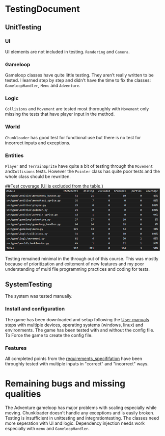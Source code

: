 # TestingDocument
## UnitTesting
### UI
UI elements are not included in testing. `Rendering` and `Camera`.
### Gameloop
Gameloop classes have quite little testing. They aren't really written to be tested. I learned step by step and didn't have the time to fix the classes: 
`GameloopHandler`, `Menu` and `Adventure`.
### Logic
`Collisions` and `Movement` are tested most thoroughly with `Movement` only missing the tests that have player input in the method.
### World
`Chunkloader` has good test for functional use but there is no test for incorrect inputs and exceptions.
### Entities
`Player` and `TerrainSprite` have quite a bit of testing through the `Movement` and`Collisions` tests. However the `Pointer` class has quite poor tests
and the whole class should be rewritten.

##Test coverage
(UI is excluded from the table.)
![http://url/to/img.png](https://raw.githubusercontent.com/VehvilainenPooki/OTProjekti/main/Payload_adventure_game/Documentation/Images/coverage_table.png)

Testing remained minimal in the through out of this course. This was mostly because of prioritization and exitement of new features
and my poor understanding of multi file programming practices and coding for tests.
## SystemTesting
The system was tested manually.
### Install and configuration
The game has been downloaded and setup following the
[User manuals](https://github.com/VehvilainenPooki/OTProjekti/blob/main/Payload_adventure_game/Documentation/UserManual.md)
steps with multiple devices, operating systems (windows, linux) and environments.
The game has been tested with and without the config file. To Force the game to create the config file.
### Features
All completed points from the [requirements_specififation](https://github.com/VehvilainenPooki/OTProjekti/blob/main/Payload_adventure_game/Documentation/UserManual.md)
have been throughly tested with multiple inputs in "correct" and "incorrect" ways.
# Remaining bugs and missing qualities
The Adventure gameloop has major problems with scaling especially while moving.
Chunkloader doesn't handle any exceptions and is easily broken.
Testing is insufficient in unittesting and integrationtesting.
The classes need more seperation with UI and logic.
Dependency injection needs work especially with `menu` and `GameloopHandler`.
